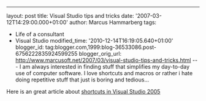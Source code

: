 ---
layout: post
title: Visual Studio tips and tricks
date: '2007-03-12T14:29:00.000+01:00'
author: Marcus Hammarberg
tags:
  - Life of a consultant
   - Visual Studio
modified_time: '2010-12-14T16:19:05.640+01:00'
blogger_id: tag:blogger.com,1999:blog-36533086.post-6756222835924599255
blogger_orig_url: http://www.marcusoft.net/2007/03/visual-studio-tips-and-tricks.html ---
I am always interested in finding stuff that simplifies my day-to-day
use of computer software. I love shortcuts and macros or rather i hate
doing repetitive stuff that just is boring and tedious...

Here is an great article about [shortcuts in Visual Studio
2005](http://msdn2.microsoft.com/en-us/library/bb245788(vs.80).aspx)
